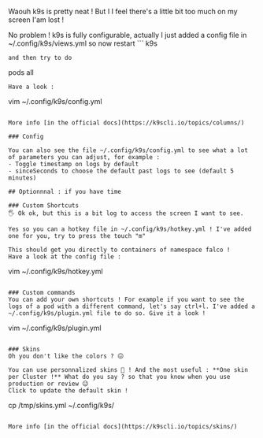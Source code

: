 Waouh k9s is pretty neat ! But I I feel there's a little bit too much on my screen I'am lost !


No problem ! k9s is fully configurable, actually I just added a config file in ~/.config/k9s/views.yml so now restart ```
k9s
```{{execute interrupt T1}} 
and then try to do 
```
pods all
```{{execute T1}}
Have a look : 
```
vim ~/.config/k9s/config.yml
```{{execute T2}}

More info [in the official docs](https://k9scli.io/topics/columns/)

### Config

You can also see the file ~/.config/k9s/config.yml to see what a lot of parameters you can adjust, for example : 
- Toggle timestamp on logs by default
- sinceSeconds to choose the default past logs to see (default 5 minutes)

## Optionnnal : if you have time

### Custom Shortcuts
🖐️ Ok ok, but this is a bit log to access the screen I want to see. 

Yes so you can a hotkey file in ~/.config/k9s/hotkey.yml ! I've added one for you, try to press the touch "m"

This should get you directly to containers of namespace falco ! 
Have a look at the config file : 
```
vim ~/.config/k9s/hotkey.yml
```{{execute T2}}

### Custom commands
You can add your own shortcuts ! For example if you want to see the logs of a pod with a different command, let's say ctrl+l. I've added a ~/.config/k9s/plugin.yml file to do so. Give it a look !
```
vim ~/.config/k9s/plugin.yml
```{{execute T2}}

### Skins
Oh you don't like the colors ? 😖️

You can use personnalized skins 🌈️ ! And the most useful : **One skin per Cluster !** What do you say ? so that you know when you use production or review 😉️
Click to update the default skin !

```
cp /tmp/skins.yml ~/.config/k9s/
```{{execute T2}}

More info [in the official docs](https://k9scli.io/topics/skins/)
